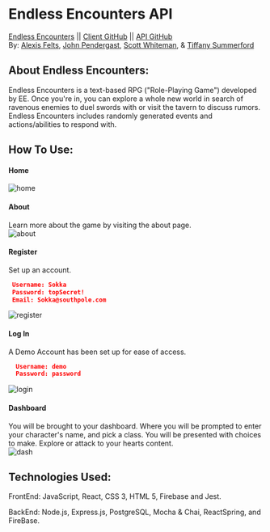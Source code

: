 # Endless Encounters API  
[Endless Encounters](https://endless-encounters.vercel.app/ "Endless Encounters") ||
[Client GitHub](https://github.com/Nvlt/endless_encounters_client "Client GitHub") ||
[API GitHub](https://github.com/Nvlt/endless_encounters_server "API Github")  
By: [Alexis Felts](https://github.com/Nvlt "Alexis Felts"), 
[John Pendergast](https://github.com/Jpending "John Pendergast"), 
[Scott Whiteman](https://github.com/scottWhiteman "Scott Whiteman"), & 
[Tiffany Summerford](https://github.com/breakfastatiffs "Tiffany Summerford")  


## About Endless Encounters:  
Endless Encounters is a text-based RPG ("Role-Playing Game") developed by EE. Once you're in, you can explore a whole new world in search of ravenous enemies to duel swords with or visit the tavern to discuss rumors. Endless Encounters includes randomly generated events and actions/abilities to respond with.  


## How To Use:

#### Home
 ![home](/screenshots/home.JPG)

#### About
 Learn more about the game by visiting the about page.  
 ![about](/screenshots/about.JPG)

#### Register
 Set up an account.
 ```json
  Username: Sokka
  Password: topSecret!
  Email: Sokka@southpole.com
 ```
 ![register](/screenshots/register.JPG)

#### Log In
  A Demo Account has been set up for ease of access.
  ```json
    Username: demo
    Password: password
  ```
  ![login](/screenshots/login.JPG)

#### Dashboard
 You will be brought to your dashboard. Where you will be prompted to enter your character's name, and pick a class. You will be presented with choices to make. Explore or attack to your hearts content.  
  ![dash](/screenshots/dash.JPG)

## Technologies Used:  
FrontEnd: JavaScript, React, CSS 3, HTML 5, Firebase and Jest.  

BackEnd: Node.js, Express.js, PostgreSQL, Mocha & Chai, ReactSpring, and FireBase.